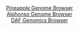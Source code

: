 <div id="Pineapple_Genome_Browser" align="center">
  <a href="https://igv.org/app/?sessionURL=blob:zZJfb9owFMW_i6VWmxSSOCEJiYQmChRaKCtlELVVFTmJE9wmdrBN.Ce..zy0aS.dVB42TfKDfXXte87x7wBqzAVhFATA0qGjQwg0IJZsM0NlVeAJKrEAQYYKgTXAcYY5pgkGwQFkSEg0fxirm0spKxEYBpFVo0Q0Z7qwdVSiPaNoI_SElUaXFQWKGUeScWFccVQzg.R1Y4NjVFW6mm3rjpEiiQxUVEtGBTMqTPNoo96LfpWiHFNW4qhcF5KcBERKj9KY6hn60glnnSTBQozw7iZtd0Y3nYXdnz8N3O7T_OswnLvh5YzkFMk1x21yYV3tH4WY1Xy5eq1yKywn90MybN1YFbuwe5f9bUU4Fm3owZbdbHmuq6IhNMXb_8m1WuRM55P7b.V4pOwnt7TTHznWdHvndftZf8DI47vOPXDUQMGStWIBJEvuBdDUbNPVHMtt_NjClmaavsqHMwKC5xcNSI6SN9X.fAByVyligMCr9QkeDTCeYg6Chm.aHvR9y2l6TdP34VE7gDUv_l641_MH3zOtjmW5UUYKqXBOI0EroSNK9TrJ9Hx_ZppbvlvY3sCBb3Bop.O766l1vRivW6_79ynylH81.vSByuhHFP0T7j4iRJfxubDBV4Jq0e3V0yxcyU0Ym84yHoy9Xtb8YzznRZMxXiKp.lVFHX_SViNOEJWqUBNBYlIQuQtVimwDAmjZClqQsIIpCgHP40.mZmrQMT__htM.vhy_Aw--">Pineapple Genome Browser</a>
</div>
<div id="Alphonso_Genome_Browser" align="center">
  <a href="https://igv.org/app/?sessionURL=blob:zZNha9swEIb_i6BlA8eW7diODWU4bbOmKe3WkoSmFHOxZUebLamS7CQN.e9Ty8a.rNB82Bjow.k46d579WiHOiIV5QwlyLPdwHZdZCG14us7aERNrqEhCiUl1IpYSJKSSMJygpIdKkFpmN5emZMrrYVKHIdq0WuAVdxWvg0NPHMGa2XnvHFOeV3DkkvQXCpnKKHjDq263posQQjb9PbtwClAgwO1WHGmuCMIq7K1uS_7lcoqwnhDsqatNX0VkBk9RmNhl_Apnd.leU6UmpDtuDhJJ.N05p9PF5_D08X05mI.DefHd7RioFtJTtzg7B5H22o8m226SRDPcae3hRjKoH_knx2fbwSVRJ24kTvw.4MoxMYYygqy.Z9mNoseOHezuZktgq2bXvAvG11etF2YHnmjkT7yhmCC8zem31uo5nlraED5SkaJiy0fh1bghb2X0B1YGMfGI8kpSh4eLaQl5N9N.cMO6a0wzCBFntpXfCzEZUEkSnoxxpEbx17Qj_o4jt29tUOtrP.ewaPpbRxhL_W8MCtprQ3QRaaYUDYwZnd5aVfPBzqarp8bxQdq6NFWnJZxAN3TNC67Ucz_6OXLFzOtXx_RDPoeRf.EvfcIsfXyUOAqwcn1fUEHgL9FpDKIkaa8HC2.Xhb1.E2DDjOn5LIBbepNxmx_8taBpMC0SXRU0SWtqd7OjY98jRLX8w22KOc1NxwiWS0_YAtbboA__sbT3z_ufwA-">Alphonso Genome Browser</a>
</div>


<div id="DAF_Genomics_Browser" align="center">
  <a href="https://igv.org/app/?sessionURL=blob:tZFra9swFIb_i6D9ZDu.xY4NYXhdmoas3dbgZaSUcGofx1oky5XkuW3If5_wOga7MAYdSELiXN5X5zmQLygVFQ1Jie94Y8fziEVULfoV8JbhFXBUJK2AKbSIxAolNgWS9EAqUBry67emsta6VeloVEJl77ARnBbKUYEDra1Ep2s0qbbvAIcn0UCvnEJwk6xhBKytRaPECIoClbLdUYvNbtuDOb7HtkNL3PKOaTqobo0JY6x0KjBuaVPiw1.M_Adls.irbL3KhvolPi7KabZcZB.DWb6ZR2eb_N3FOo_Wpyu6a0B3Eqcn_uuzTzMdL_rP80teM433_GIRL3V5te9Pgjens4eWSlRTL_YmQTiJ44AcLcJE0RkIpKill3qhFfsTyw9D._kajCMzBSkoSW9uLaIlFHuTfnMg.rE1qIjC.26gZhEhS5QktRPXjb0k8cdhHLpJ4h2tA.kke2GW5_l1Ert.5vuRcwfc6FeUDQM0Qr8GXwrkT53N_ldQ53P5HjW7y_ZPuFnnuotmO6qpHIsPv8UUGvd__FYlJAdtQt.ez1CAGTWOjf5BJTjeHr8C">DAF Genomics Browser</a>
</div>
